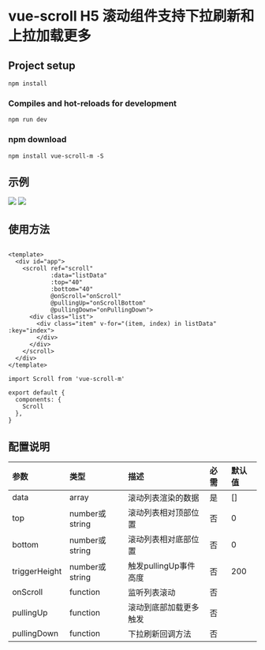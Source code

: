 
# vue-scroll H5 滚动组件支持下拉刷新和上拉加载更多

## Project setup
```
npm install
```

### Compiles and hot-reloads for development
```
npm run dev
```
### npm download
```
npm install vue-scroll-m -S
```

## 示例

<img src="http://img2.jpjie.com/h5/ifbueh1553572800311.gif"/>
<img src="http://img2.jpjie.com/h5/1fq66vw1k2wj20p00goq7n.gif"/>

## 使用方法

```vue

<template>
  <div id="app">
    <scroll ref="scroll"
            :data="listData"
            :top="40"
            :bottom="40"
            @onScroll="onScroll"
            @pullingUp="onScrollBottom"
            @pullingDown="onPullingDown">
      <div class="list">
        <div class="item" v-for="(item, index) in listData" :key="index">
        </div>
      </div>
    </scroll>
  </div>
</template>

import Scroll from 'vue-scroll-m'

export default {
  components: {
    Scroll
  },
}

```

## 配置说明
| 参数     | 类型     | 描述 | 必需 | 默认值 |
| :------------- | :------------- | :------------- | :------------- | :------------- |
| data         | array      | 滚动列表渲染的数据 | 是 | [] |
| top         | number或string      | 滚动列表相对顶部位置 | 否 | 0 |
| bottom         | number或string      | 滚动列表相对底部位置 | 否 | 0 |
| triggerHeight         | number或string      | 触发pullingUp事件高度 | 否 | 200 |
| onScroll         | function      | 监听列表滚动 | 否 | |
| pullingUp         | function      | 滚动到底部加载更多触发 | 否 |  |
| pullingDown         | function      | 下拉刷新回调方法 | 否 |  |